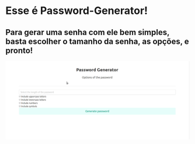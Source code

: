 # Esse é Password-Generator!
## Para gerar uma senha com ele bem simples, basta escolher o tamanho da senha, as opções, e pronto!
![Alt Text](password-generator-take1.gif)
